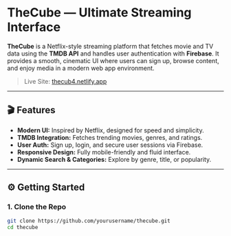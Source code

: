 # TheCube — Ultimate Streaming Interface

**TheCube** is a Netflix-style streaming platform that fetches movie and TV data using the **TMDB API** and handles user authentication with **Firebase**. It provides a smooth, cinematic UI where users can sign up, browse content, and enjoy media in a modern web app environment.

> Live Site: [thecub4.netlify.app](https://thecub4.netlify.app)

---

## 🎬 Features

- **Modern UI:** Inspired by Netflix, designed for speed and simplicity.
- **TMDB Integration:** Fetches trending movies, genres, and ratings.
- **User Auth:** Sign up, login, and secure user sessions via Firebase.
- **Responsive Design:** Fully mobile-friendly and fluid interface.
- **Dynamic Search & Categories:** Explore by genre, title, or popularity.

---

## ⚙️ Getting Started

### 1. Clone the Repo

```bash
git clone https://github.com/yourusername/thecube.git
cd thecube
